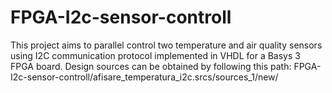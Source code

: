 # FPGA-I2c-sensor-controll
This project aims to parallel control two temperature and air quality sensors using I2C communication protocol implemented  in VHDL for  a Basys 3 FPGA board.
Design sources can be obtained by following this path: FPGA-I2c-sensor-controll/afisare_temperatura_i2c.srcs/sources_1/new/
